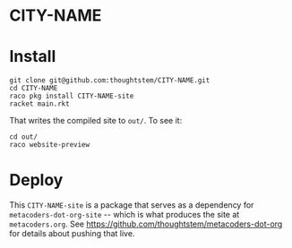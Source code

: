 CITY-NAME
=====================

# Install

```
git clone git@github.com:thoughtstem/CITY-NAME.git
cd CITY-NAME
raco pkg install CITY-NAME-site
racket main.rkt
```

That writes the compiled site to `out/`.  To see it:

```
cd out/
raco website-preview
```

# Deploy

This `CITY-NAME-site` is a package that serves as a dependency for `metacoders-dot-org-site` -- which is what produces the site at `metacoders.org`.  See https://github.com/thoughtstem/metacoders-dot-org for details about pushing that live.

